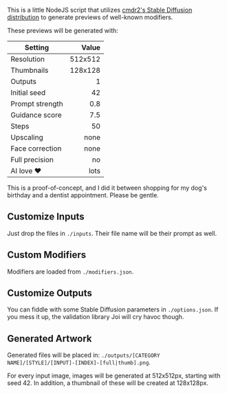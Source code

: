 This is a little NodeJS script that utilizes
[cmdr2's Stable Diffusion distribution](https://github.com/cmdr2/stable-diffusion-ui/)
to generate previews of well-known modifiers.

These previews will be generated with:

| Setting         |   Value |
|-----------------|--------:|
| Resolution      | 512x512 |
| Thumbnails      | 128x128 |
| Outputs         |       1 |
| Initial seed    |      42 |
| Prompt strength |     0.8 |
| Guidance score  |     7.5 |
| Steps           |      50 |
| Upscaling       |    none |
| Face correction |    none |
| Full precision  |      no |
| AI love ♥      |    lots |

This is a proof-of-concept, and I did it between shopping for my dog's birthday and
a dentist appointment. Please be gentle.

## Customize Inputs

Just drop the files in `./inputs`.
Their file name will be their prompt as well.

## Custom Modifiers

Modifiers are loaded from `./modifiers.json`.

## Customize Outputs

You can fiddle with some Stable Diffusion parameters in `./options.json`.
If you mess it up, the validation library Joi will cry havoc though.

## Generated Artwork

Generated files will be placed in:
`./outputs/[CATEGORY NAME]/[STYLE]/[INPUT]-[INDEX]-[full|thumb].png`.

For every input image, images will be generated at 512x512px, starting with seed 42.
In addition, a thumbnail of these will be created at 128x128px.
